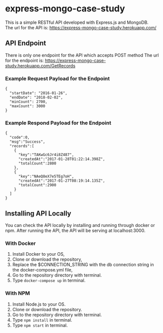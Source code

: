 # express-mongo-case-study
This is a simple RESTful API developed with Express.js and MongoDB.  
The url for the API is: https://express-mongo-case-study.herokuapp.com/

## API Endpoint
There is only one endpoint for the API which accepts POST method
The url for the endpoint is: https://express-mongo-case-study.herokuapp.com/GetRecords

### Example Request Payload for the Endpoint
```
{
  "startDate": "2016-01-26",
  "endDate": "2018-02-02",
  "minCount": 2700,
  "maxCount": 3000
}
```

### Example Respond Payload for the Endpoint
```
{
  "code":0,
  "msg":"Success",
  "records":[
    {
      "key":"TAKwGc6Jr4i8Z487",
      "createdAt":"2017-01-28T01:22:14.398Z",
      "totalCount":2800
    },
    {
      "key":"NAeQ8eX7e5TEg7oH",
      "createdAt":"2017-01-27T08:19:14.135Z",
      "totalCount":2900
    }
  ]
}
```

## Installing API Locally
You can check the API locally by installing and running through docker or npm. After running the API, the API will be serving at localhost:3000.

### With Docker
1. Install Docker to your OS,
2. Clone or download the repository,
3. Replace the $CONNECTION_STRING with the db connection string in the docker-compose.yml file,
4. Go to the repository directory with terminal.
5. Type ```docker-compose up``` in terminal.

### With NPM
1. Install Node.js to your OS.
2. Clone or download the repository.
3. Go to the repository directory with terminal.
4. Type ```npm install``` in terminal.
5. Type ```npm start``` in terminal.
